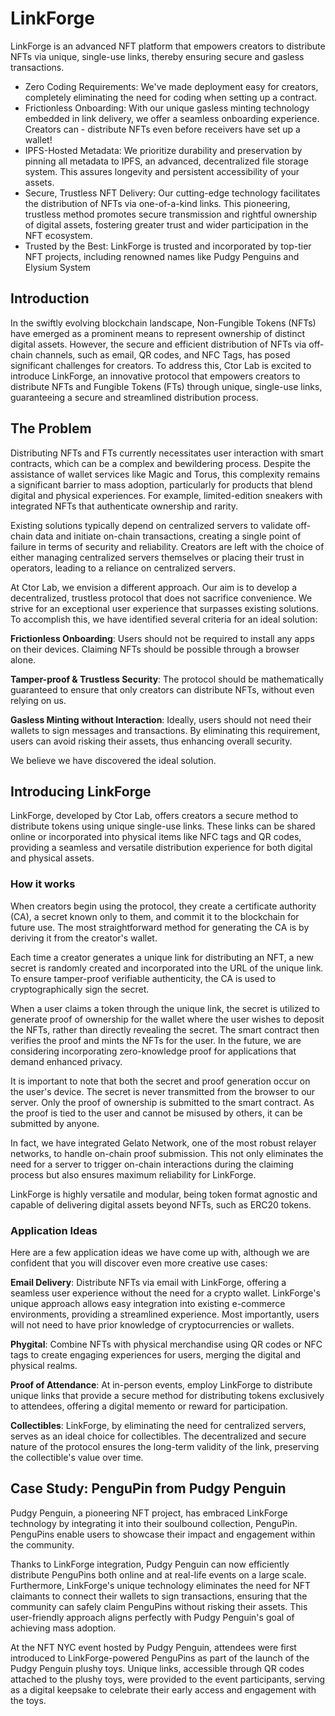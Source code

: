 # LinkForge

LinkForge is an advanced NFT platform that empowers creators to distribute NFTs via unique, single-use links, thereby ensuring secure and gasless transactions.

- Zero Coding Requirements: We've made deployment easy for creators, completely eliminating the need for coding when setting up a contract.
- Frictionless Onboarding: With our unique gasless minting technology embedded in link delivery, we offer a seamless onboarding experience. Creators can - distribute NFTs even before receivers have set up a wallet!
- IPFS-Hosted Metadata: We prioritize durability and preservation by pinning all metadata to IPFS, an advanced, decentralized file storage system. This assures longevity and persistent accessibility of your assets.
- Secure, Trustless NFT Delivery: Our cutting-edge technology facilitates the distribution of NFTs via one-of-a-kind links. This pioneering, trustless method promotes secure transmission and rightful ownership of digital assets, fostering greater trust and wider participation in the NFT ecosystem.
- Trusted by the Best: LinkForge is trusted and incorporated by top-tier NFT projects, including renowned names like Pudgy Penguins and Elysium System


## Introduction
In the swiftly evolving blockchain landscape, Non-Fungible Tokens (NFTs) have emerged as a prominent means to represent ownership of distinct digital assets. However, the secure and efficient distribution of NFTs via off-chain channels, such as email, QR codes, and NFC Tags, has posed significant challenges for creators. To address this, Ctor Lab is excited to introduce LinkForge, an innovative protocol that empowers creators to distribute NFTs and Fungible Tokens (FTs) through unique, single-use links, guaranteeing a secure and streamlined distribution process.

## The Problem
Distributing NFTs and FTs currently necessitates user interaction with smart contracts, which can be a complex and bewildering process. Despite the assistance of wallet services like Magic and Torus, this complexity remains a significant barrier to mass adoption, particularly for products that blend digital and physical experiences. For example, limited-edition sneakers with integrated NFTs that authenticate ownership and rarity.

Existing solutions typically depend on centralized servers to validate off-chain data and initiate on-chain transactions, creating a single point of failure in terms of security and reliability. Creators are left with the choice of either managing centralized servers themselves or placing their trust in operators, leading to a reliance on centralized servers.

At Ctor Lab, we envision a different approach. Our aim is to develop a decentralized, trustless protocol that does not sacrifice convenience. We strive for an exceptional user experience that surpasses existing solutions. To accomplish this, we have identified several criteria for an ideal solution:

**Frictionless Onboarding**: Users should not be required to install any apps on their devices. Claiming NFTs should be possible through a browser alone.

**Tamper-proof & Trustless Security**: The protocol should be mathematically guaranteed to ensure that only creators can distribute NFTs, without even relying on us.

**Gasless Minting without Interaction**: Ideally, users should not need their wallets to sign messages and transactions. By eliminating this requirement, users can avoid risking their assets, thus enhancing overall security.

We believe we have discovered the ideal solution.

## Introducing LinkForge
LinkForge, developed by Ctor Lab, offers creators a secure method to distribute tokens using unique single-use links. These links can be shared online or incorporated into physical items like NFC tags and QR codes, providing a seamless and versatile distribution experience for both digital and physical assets.

### How it works
When creators begin using the protocol, they create a certificate authority (CA), a secret known only to them, and commit it to the blockchain for future use. The most straightforward method for generating the CA is by deriving it from the creator's wallet.

Each time a creator generates a unique link for distributing an NFT, a new secret is randomly created and incorporated into the URL of the unique link. To ensure tamper-proof verifiable authenticity, the CA is used to cryptographically sign the secret.

When a user claims a token through the unique link, the secret is utilized to generate proof of ownership for the wallet where the user wishes to deposit the NFTs, rather than directly revealing the secret. The smart contract then verifies the proof and mints the NFTs for the user. In the future, we are considering incorporating zero-knowledge proof for applications that demand enhanced privacy.

It is important to note that both the secret and proof generation occur on the user's device. The secret is never transmitted from the browser to our server. Only the proof of ownership is submitted to the smart contract. As the proof is tied to the user and cannot be misused by others, it can be submitted by anyone.

In fact, we have integrated Gelato Network, one of the most robust relayer networks, to handle on-chain proof submission. This not only eliminates the need for a server to trigger on-chain interactions during the claiming process but also ensures maximum reliability for LinkForge.

LinkForge is highly versatile and modular, being token format agnostic and capable of delivering digital assets beyond NFTs, such as ERC20 tokens.

### Application Ideas
Here are a few application ideas we have come up with, although we are confident that you will discover even more creative use cases:

**Email Delivery**: Distribute NFTs via email with LinkForge, offering a seamless user experience without the need for a crypto wallet. LinkForge's unique approach allows easy integration into existing e-commerce environments, providing a streamlined experience. Most importantly, users will not need to have prior knowledge of cryptocurrencies or wallets.

**Phygital**: Combine NFTs with physical merchandise using QR codes or NFC tags to create engaging experiences for users, merging the digital and physical realms.

**Proof of Attendance**: At in-person events, employ LinkForge to distribute unique links that provide a secure method for distributing tokens exclusively to attendees, offering a digital memento or reward for participation.

**Collectibles**: LinkForge, by eliminating the need for centralized servers, serves as an ideal choice for collectibles. The decentralized and secure nature of the protocol ensures the long-term validity of the link, preserving the collectible's value over time.

## Case Study: PenguPin from Pudgy Penguin
Pudgy Penguin, a pioneering NFT project, has embraced LinkForge technology by integrating it into their soulbound collection, PenguPin. PenguPins enable users to showcase their impact and engagement within the community.

Thanks to LinkForge integration, Pudgy Penguin can now efficiently distribute PenguPins both online and at real-life events on a large scale. Furthermore, LinkForge's unique technology eliminates the need for NFT claimants to connect their wallets to sign transactions, ensuring that the community can safely claim PenguPins without risking their assets. This user-friendly approach aligns perfectly with Pudgy Penguin's goal of achieving mass adoption.

At the NFT NYC event hosted by Pudgy Penguin, attendees were first introduced to LinkForge-powered PenguPins as part of the launch of the Pudgy Penguin plushy toys. Unique links, accessible through QR codes attached to the plushy toys, were provided to the event participants, serving as a digital keepsake to celebrate their early access and engagement with the toys.

